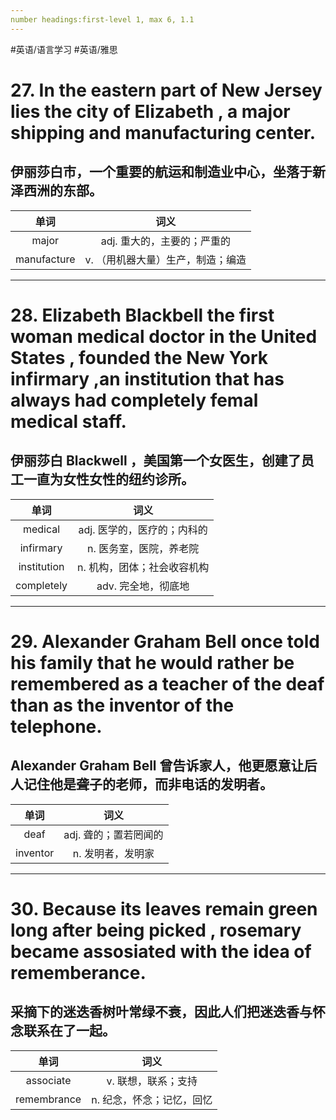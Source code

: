 ```yaml
---
number headings:first-level 1, max 6, 1.1
---
```


#英语/语言学习 #英语/雅思

# 27. In the eastern part of New Jersey lies the city of Elizabeth , a major shipping and manufacturing center.
## 伊丽莎白市，一个重要的航运和制造业中心，坐落于新泽西洲的东部。

|    单词     |            词义             |
|:-----------:|:---------------------------:|
|    major    | adj. 重大的，主要的；严重的 |
| manufacture |     v. （用机器大量）生产，制造；编造     |


---

# 28. Elizabeth Blackbell the first woman medical doctor in the United States , founded the New York infirmary ,an institution that has always had completely femal medical staff.
## 伊丽莎白 Blackwell ，美国第一个女医生，创建了员工一直为女性女性的纽约诊所。
|    单词     |            词义             |
|:-----------:|:---------------------------:|
|   medical   | adj. 医学的，医疗的；内科的 |
|  infirmary  |   n. 医务室，医院，养老院   |
| institution | n. 机构，团体；社会收容机构 |
| completely  | adv. 完全地，彻底地                            |

---

# 29. Alexander Graham Bell once told his family that he would rather be remembered as a teacher of the deaf than as the inventor of the telephone.
## Alexander Graham Bell 曾告诉家人，他更愿意让后人记住他是聋子的老师，而非电话的发明者。

|   单词   |           词义            |
|:--------:|:-------------------------:|
|   deaf   |   adj. 聋的；置若罔闻的   |
| inventor | n. 发明者，发明家 |

---

# 30. Because its leaves remain green long after being picked , rosemary became assosiated with the idea of rememberance. 
## 采摘下的迷迭香树叶常绿不衰，因此人们把迷迭香与怀念联系在了一起。

|    单词     |           词义            |
|:-----------:|:-------------------------:|
|  associate  |    v. 联想，联系；支持    |
| remembrance | n. 纪念，怀念；记忆，回忆 |
